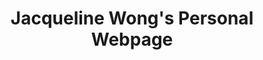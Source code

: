 ---
layout: home
title: "Jacqueline Wong's Personal Webpage"

# Navbar

your-name: Jacqueline Wong
short-desc: PhD candidate | Erasmus University Rotterdam, The Netherlands

---